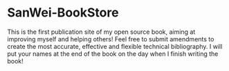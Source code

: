# SanWei-BookStore
This is the first publication site of my open source book, aiming at improving myself and helping others! Feel free to submit amendments to create the most accurate, effective and flexible technical bibliography. I will put your names at the end of the book on the day when I finish writing the book!
